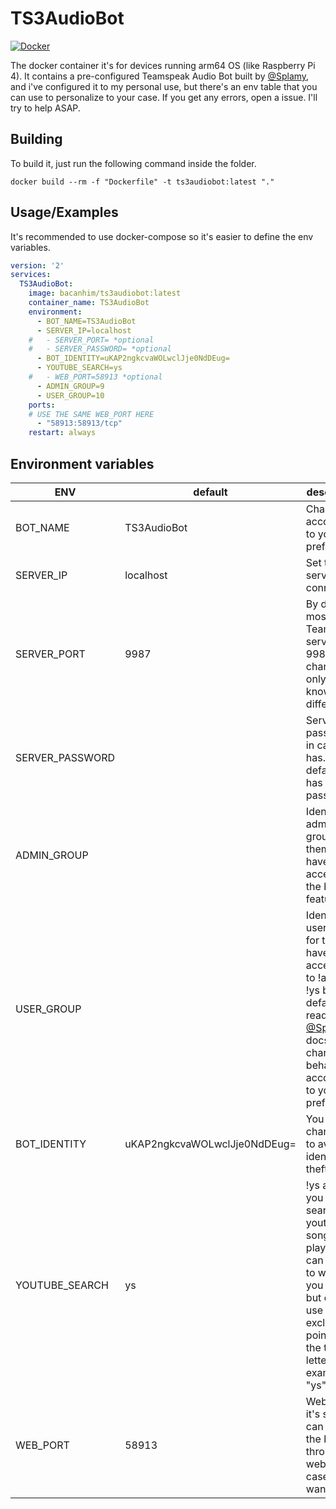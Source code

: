 # TS3AudioBot

[![Docker](https://img.shields.io/badge/Docker-0.0.1-0db7ed.svg)](https://hub.docker.com/r/bacanhim/ts3audiobot)

The docker container it's for devices running arm64 OS (like Raspberry Pi 4). It contains a pre-configured Teamspeak Audio Bot built by [@Splamy](https://www.github.com/Splamy/TS3AudioBot/), and i've configured it to my personal use, but there's an env table that you can use to personalize to your case.
If you get any errors, open a issue. I'll try to help ASAP.

## Building

To build it, just run the following command inside the folder.

```shell
docker build --rm -f "Dockerfile" -t ts3audiobot:latest "."
```

## Usage/Examples

It's recommended to use docker-compose so it's easier to define the env variables.

```yml
version: '2'
services:
  TS3AudioBot:
    image: bacanhim/ts3audiobot:latest
    container_name: TS3AudioBot
    environment:
      - BOT_NAME=TS3AudioBot
      - SERVER_IP=localhost
    #   - SERVER_PORT= *optional
    #   - SERVER_PASSWORD= *optional
      - BOT_IDENTITY=uKAP2ngkcvaWOLwclJje0NdDEug=
      - YOUTUBE_SEARCH=ys
    #   - WEB_PORT=58913 *optional
      - ADMIN_GROUP=9
      - USER_GROUP=10
    ports:
    # USE THE SAME WEB_PORT HERE
      - "58913:58913/tcp"
    restart: always
```

## Environment variables

| ENV             | default                      | description                                                                                                                                                                                                 |
|-----------------|------------------------------|-------------------------------------------------------------------------------------------------------------------------------------------------------------------------------------------------------------|
| BOT_NAME        | TS3AudioBot                  | Change it according to your preference.                                                                                                                                                                     |
| SERVER_IP       | localhost                    | Set the server ip to connect to.                                                                                                                                                                            |
| SERVER_PORT     | 9987                         | By default most Teamspeak servers use 9987, change it only if you know that is different.                                                                                                                   |
| SERVER_PASSWORD |                              | Server password in case it has. By default it has no password.                                                                                                                                              |
| ADMIN_GROUP     |                              | Identify the admin group for them to have full access to the bot features.                                                                                                                                  |
| USER_GROUP      |                              |  Identify the user group for them to have access only to !add and !ys by default, read the [@Splamy](https://github.com/Splamy/TS3AudioBot/wiki) docs to change this behavior according to your preference. |
| BOT_IDENTITY    | uKAP2ngkcvaWOLwclJje0NdDEug= | You should change this to avoid identity theft.                                                                                                                                                             |
| YOUTUBE_SEARCH  | ys                           | !ys allows you to search on youtube a song and plays it. you can set this to whatever you like, but don't use the exclamation point. Just the the letter's, example "ys"                                    |
| WEB_PORT        | 58913                        | Web port it's so you can control the bot through the website in case you want to.                                                                                                                           |
